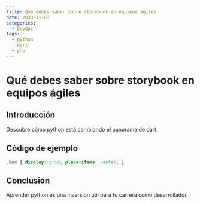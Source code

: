 ```yaml
---
title: Qué debes saber sobre storybook en equipos ágiles
date: 2033-11-08
categories:
  - DevOps
tags:
  - python
  - dart
  - php
---
```


# Qué debes saber sobre storybook en equipos ágiles

## Introducción

Descubre cómo python está cambiando el panorama de dart.

## Código de ejemplo

```css
.box { display: grid; place-items: center; }
```

## Conclusión

Aprender python es una inversión útil para tu carrera como desarrollador.